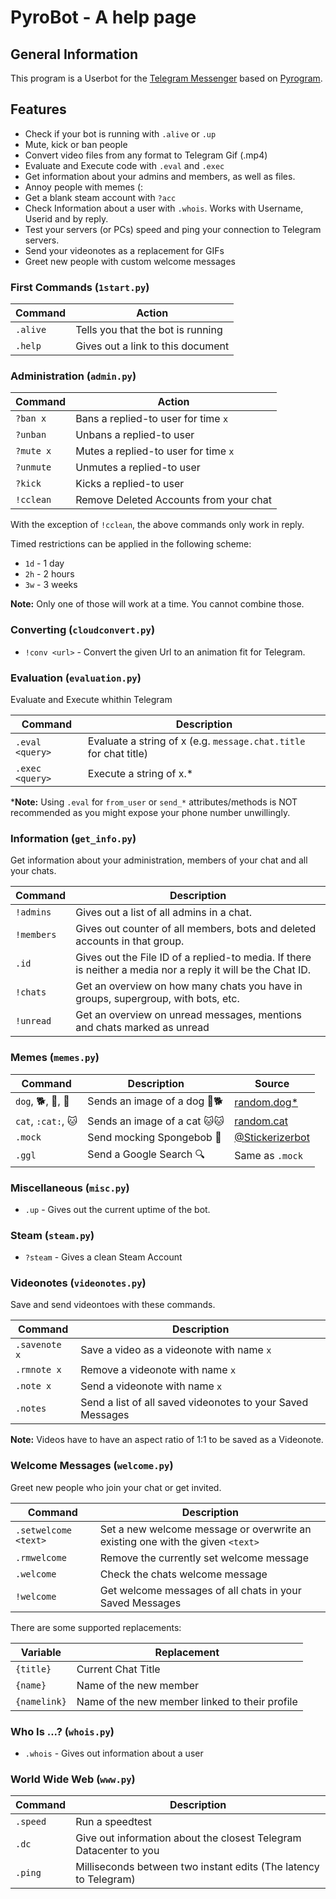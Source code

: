 # PyroBot - A help page

## General Information

This program is a Userbot for the [Telegram Messenger](https://telegram.org) based on [Pyrogram](https://github.com/pyrogram/pyrogram).

## Features

* Check if your bot is running with `.alive` or `.up`
* Mute, kick or ban people
* Convert video files from any format to Telegram Gif (.mp4)
* Evaluate and Execute code with `.eval` and `.exec`
* Get information about your admins and members, as well as files.
* Annoy people with memes (:
* Get a blank steam account with `?acc`
* Check Information about a user with `.whois`. Works with Username, Userid and by reply.
* Test your servers (or PCs) speed and ping your connection to Telegram servers.
* Send your videonotes as a replacement for GIFs
* Greet new people with custom welcome messages

### First Commands (`1start.py`)

| Command | Action |
|---|---|
| `.alive` | Tells you that the bot is running |
| `.help` | Gives out a link to this document |

### Administration (`admin.py`)

| Command | Action |
|---------|--------|
| `?ban x` | Bans a replied-to user for time `x` |
| `?unban` | Unbans a replied-to user |
| `?mute x` | Mutes a replied-to user for time `x` |
| `?unmute` | Unmutes a replied-to user |
| `?kick` | Kicks a replied-to user |
| `!cclean` | Remove Deleted Accounts from your chat |

With the exception of `!cclean`, the above commands only work in reply.

Timed restrictions can be applied in the following scheme:

* `1d` - 1 day
* `2h` - 2 hours
* `3w` - 3 weeks

**Note:** Only one of those will work at a time. You cannot combine those.

### Converting (`cloudconvert.py`)

* `!conv <url>` - Convert the given Url to an animation fit for Telegram.

### Evaluation (`evaluation.py`)

Evaluate and Execute whithin Telegram

| Command | Description |
|---|---|
| `.eval <query>` | Evaluate a string of x (e.g. `message.chat.title` for chat title) |
| `.exec <query>` | Execute a string of x.* |

***Note:** Using `.eval` for `from_user` or `send_*` attributes/methods is NOT recommended as you might expose your phone number unwillingly.

### Information (`get_info.py`)

Get information about your administration, members of your chat and all your chats.

| Command | Description |
|---------|-------------|
| `!admins` | Gives out a list of all admins in a chat. |
| `!members` | Gives out counter of all members, bots and deleted accounts in that group. |
| `.id` | Gives out the File ID of a replied-to media. If there is neither a media nor a reply it will be the Chat ID. |
| `!chats` | Get an overview on how many chats you have in groups, supergroup, with bots, etc. |
| `!unread` | Get an overview on unread messages, mentions and chats marked as unread |

### Memes (`memes.py`)

| Command | Description | Source |
|---------|-------------|--------|
| `dog`, 🐕, 🐶, 🐩 | Sends an image of a dog 🐶🐕 | [random.dog](https://random.dog/)[*](https://github.com/AdenFlorian/random.dog#api) |
| `cat`, `:cat:`, 🐱| Sends an image of a cat 🐱🐱 | [random.cat](https://random.cat/) |
| `.mock` | Send mocking Spongebob 🧽 | [@Stickerizerbot](https://t.me/Stickerizerbot) |
| `.ggl` | Send a Google Search 🔍 | Same as `.mock` |

### Miscellaneous (`misc.py`)

* `.up` - Gives out the current uptime of the bot.

### Steam (`steam.py`)

* `?steam` - Gives a clean Steam Account

### Videonotes (`videonotes.py`)

Save and send videontoes with these commands.

| Command | Description |
|---------|-------------|
| `.savenote x` | Save a video as a videonote with name `x` |
| `.rmnote x` | Remove a videonote with name `x` |
| `.note x` | Send a videonote with name `x` |
| `.notes` | Send a list of all saved videonotes to your Saved Messages |

**Note:** Videos have to have an aspect ratio of 1:1 to be saved as a Videonote.

### Welcome Messages (`welcome.py`)

Greet new people who join your chat or get invited.

| Command | Description |
|---------|-------------|
| `.setwelcome <text>` | Set a new welcome message or overwrite an existing one with the given `<text>` |
| `.rmwelcome` | Remove the currently set welcome message |
| `.welcome` | Check the chats welcome message |
| `!welcome` | Get welcome messages of all chats in your Saved Messages |

There are some supported replacements:

| Variable     | Replacement                                    |
|--------------|------------------------------------------------|
| `{title}`    | Current Chat Title                             |
| `{name}`     | Name of the new member                         |
| `{namelink}` | Name of the new member linked to their profile |

### Who Is ...? (`whois.py`)

* `.whois` - Gives out information about a user

### World Wide Web (`www.py`)

| Command | Description |
|---------|-------------|
| `.speed` | Run a speedtest |
| `.dc` | Give out information about the closest Telegram Datacenter to you |
| `.ping` | Milliseconds between two instant edits (The latency to Telegram) |
